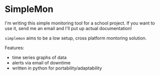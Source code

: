 # SimpleMon

I'm writing this simple monitoring tool for a school project. If you want to use it, send me an email and I'll put up actual documentation!

`simplemon` aims to be a low setup, cross platform montoring solution.

Features:
 - time series graphs of data
 - alerts via email of downtime
 - written in python for portability/adaptability
